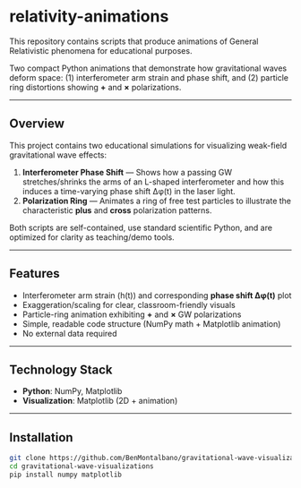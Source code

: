 # relativity-animations
This repository contains scripts that produce animations of General Relativistic phenomena for educational purposes.

Two compact Python animations that demonstrate how gravitational waves deform space: (1) interferometer arm strain and phase shift, and (2) particle ring distortions showing **+** and **×** polarizations.

---

## Overview

This project contains two educational simulations for visualizing weak-field gravitational wave effects:

1. **Interferometer Phase Shift** — Shows how a passing GW stretches/shrinks the arms of an L-shaped interferometer and how this induces a time-varying phase shift Δφ(t) in the laser light.
2. **Polarization Ring** — Animates a ring of free test particles to illustrate the characteristic **plus** and **cross** polarization patterns.

Both scripts are self-contained, use standard scientific Python, and are optimized for clarity as teaching/demo tools.

---

## Features

- Interferometer arm strain \(h(t)\) and corresponding **phase shift Δφ(t)** plot
- Exaggeration/scaling for clear, classroom-friendly visuals
- Particle-ring animation exhibiting **+** and **×** GW polarizations
- Simple, readable code structure (NumPy math + Matplotlib animation)
- No external data required

---

## Technology Stack

- **Python**: NumPy, Matplotlib
- **Visualization**: Matplotlib (2D + animation)

---

## Installation

```bash
git clone https://github.com/BenMontalbano/gravitational-wave-visualizations.git
cd gravitational-wave-visualizations
pip install numpy matplotlib
